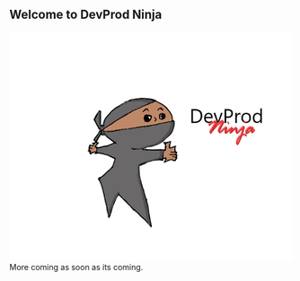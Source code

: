 ## Welcome to DevProd Ninja
![ninja logo with thumbs up](/ninja.png)
More coming as soon as its coming.
